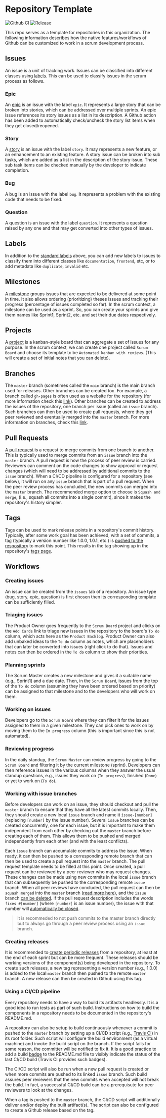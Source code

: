 # Repository Template

[![Github CI](https://github.com/cs130-w22/Group-A4/actions/workflows/github-ci.yml/badge.svg)](https://github.com/cs130-w22/Group-A4/actions/workflows/github-ci.yml)
[![Release](https://img.shields.io/github/v/release/cs130-w21/template?label=release)](https://github.com/cs130-w21/template/releases/latest)

This repo serves as a template for repositories in this organization. The following information describes how the native features/workflows of Github can be customized to work in a scrum development process.

## Issues

An issue is a unit of tracking work. Issues can be classified into different classes using [labels](https://docs.github.com/en/issues/using-labels-and-milestones-to-track-work/managing-labels). This can be used to classify issues in the scrum process as follows.

### Epic

An [epic](https://dev.to/jorenrui/a-look-into-how-i-manage-my-personal-projects-my-git-github-workflow-1e7h#epic-issue) is an issue with the label `epic`. It represents a large story that can be broken into stories, which can be addressed over multiple sprints. An epic issue references its story issues as a list in its description. A Github action has been added to automatically check/uncheck the story list items when they get closed/reopened.

### Story

A [story](https://www.atlassian.com/agile/project-management/epics-stories-themes) is an issue with the label `story`. It may represents a new feature, or an enhancement to an existing feature. A story issue can be broken into sub tasks, which are added as a list in the description of the story issue. These sub task items can be checked manually by the developer to indicate completion.

### Bug

A bug is an issue with the label `bug`. It represents a problem with the existing code that needs to be fixed.

### Question

A question is an issue with the label `question`. It represents a question raised by any one and that may get converted into other types of issues.

## Labels

In addition to the [standard labels](https://docs.github.com/en/free-pro-team@latest/github/managing-your-work-on-github/managing-labels#about-default-labels) above, you can add new labels to issues to classify them into different classes like `documentation`, `frontend`, etc, or to add metadata like `duplicate`, `invalid` etc.

## Milestones

A [milestone](https://docs.github.com/en/free-pro-team@latest/github/managing-your-work-on-github/tracking-the-progress-of-your-work-with-milestones) groups issues that are expected to be delivered at some point in time. It also allows ordering (prioritizing) theses issues and tracking their progress (percentage of issues completed so far). In the scrum context, a milestone can be used as a sprint. So, you can create your sprints and give them names like Sprint1, Sprint2, etc. and set their due dates respectively.

## Projects

A [project](https://docs.github.com/en/free-pro-team@latest/github/managing-your-work-on-github/tracking-the-progress-of-your-work-with-project-boards) is a kanban-style board that can aggregate a set of issues for any purpose. In the scrum context, we can create one project called `Scrum Board` and choose its template to be `Automated kanban with reviews`. (This will create a set of initial notes that you can delete).

## Branches

The `master` branch (sometimes called the `main` branch) is the main branch used for releases. Other branches can be created too. For example, a branch called `gh-pages` is often used as a website for the repository (for more information check this [link](https://pages.github.com/)). Other branches can be created to address the issues of the repository, one branch per issue (called an `issue` branch). Such branches can then be used to create pull requests, where they get peer reviewed and eventually merged into the `master` branch. For more information on branches, check this [link](https://docs.github.com/en/free-pro-team@latest/github/collaborating-with-issues-and-pull-requests/about-branches).

## Pull Requests

A [pull request](https://docs.github.com/en/free-pro-team@latest/github/collaborating-with-issues-and-pull-requests/about-pull-requests) is a request to merge commits from one branch to another. This is typically used to merge commits from an `issue` branch into the `master` branch. A pull request is how the process of peer review is carried. Reviewers can comment on the code changes to show approval or request changes (which will need to be addressed by additional commits to the `issue` branch). When a CI/CD pipeline is configured for a repository (see below), it will run on any `issue` branch that is part of a pull request. When the peer review process has concluded, the new commits can merged into the `master` branch. The recommended merge option to choose is `Squash and merge`, (i.e., squash all commits into a single commit), since it makes the repository's history simpler.

## Tags

Tags can be used to mark release points in a repository's commit history. Typically, after some work goal has been achieved, with a set of commits, a tag (typically a version number like 1.0.0, 1.0.1, etc.) is [pushed to the respository](https://stackoverflow.com/questions/18216991/create-a-tag-in-a-github-repository) to mark this point. This results in the tag showing up in the repository's [tags page](https://docs.github.com/en/free-pro-team@latest/github/administering-a-repository/viewing-your-repositorys-releases-and-tags).

## Workflows

### Creating issues

An issue can be created from the `issues` tab of a repository. An issue type (bug, story, epic, question) is first chosen then its corresponding template can be sufficiently filled.

### Triaging issues

The Product Owner goes frequently to the `Scrum Board` project and clicks on the `Add Cards` link to triage new issues in the repository to the board's `To do` column, which acts here as the `Product Backlog`. Product Owner can also add unbaked ideas to the `To do` column as notes, which are placeholders that can later be converted into issues (right click to do that). Issues and notes can then be ordered in the `To do` column to show their priorities.

### Planning sprints

The Scrum Master creates a new milestone and gives it a suitable name (e.g., Sprint1) and a due date. Then, in the `Scrum Board`, issues from the top of the `To do` column (assuming they have been ordered based on priority) can be assigned to that milestone and to the developers who will work on them.

### Working on issues

Developers go to the `Scrum Board` where they can filter it for the issues assigned to them in a given milestone. They can pick ones to work on by moving them to the `In progress` column (this is important since this is not automated).

### Reviewing progress

In the daily standup, the `Scrum Master` can review progress by going to the `Scrum Board` and filtering it by the current milestone (sprint). Developers can then reference issues in the various columns when they answer the usual standup questions, e.g., issues they work on (`In progress`), finsihed (`Done`) or yet to work on (`To do`).

### Working with issue branches

Before developers can work on an issue, they should checkout and pull the `master` branch to ensure that they have all the latest commits locally. Then, they should create a new local `issue` branch and name it `issue-[number]` (replacing `[number]` by the issue number). Several `issue` branches can be created concurrently, one for each issue, but it is important to make them independent from each other by checking out the `master` branch before creating each of them. This allows them to be pushed and merged independently from each other (and with the least conflicts).

Each `issue` branch can accumulate commits to address the issue. When ready, it can then be pushed to a corresponding remote branch that can then be used to create a pull request into the `master` branch. The pull request template needs to be filled at this point. Once created, a pull request can be reviewed by a peer reviewer who may request changes. These changes can be made using new commits in the local `issue` branch that can subsequently be pushed to the corresponding remote `issue` branch. When all peer reviews have concluded, the pull request can then be `squash merged` into the `master` branch ([read more here](https://docs.github.com/en/free-pro-team@latest/github/collaborating-with-issues-and-pull-requests/about-pull-request-merges#squash-and-merge-your-pull-request-commits)), and the `issue` branch [can be deleted](https://docs.github.com/en/free-pro-team@latest/github/administering-a-repository/managing-the-automatic-deletion-of-branches). If the pull request description includes the words `fixes #[number]` (where `[number]` is an issue number), the issue with that number will [automatically be closed](https://docs.github.com/en/free-pro-team@latest/github/managing-your-work-on-github/linking-a-pull-request-to-an-issue#linking-a-pull-request-to-an-issue-using-a-keyword).

> it is recommeded to not push commits to the master branch directly but to always go through a peer review process using an `issue` branch.

### Creating releases

It is recommended to [create periodic releases](https://docs.github.com/en/free-pro-team@latest/github/administering-a-repository/managing-releases-in-a-repository#creating-a-release) from a repository, at least at the end of each sprint but can be more frequent. These releases should be working versions of the component(s) being developed in the repository. To create such releases, a new tag representing a version number (e.g., 1.0.0) is added to the local `master` branch then pushed to the remote `master` branch. A new release can then be created in Github using this tag.

### Using a CI/CD pipeline

Every repository needs to have a way to build its artifacts headlessly. It is a good idea to run tests as part of such build. Instructions on how to build the components in a repository needs to be documented in the repository's README.md.

A repository can also be setup to build continuously whenever a commit is pushed to the `master` branch by setting up a CI/CD script (e.g., [Travis CI](https://www.travis-ci.com/)) in its root folder. Such script will configure the build environment (as a virtual machine) and invoke the build script on the branch. If the script fails for some reason, the committer will be notified to fix it. It is a good practice to add a build [badge](https://shields.io/category/version) to the README.md file to visibly indicate the status of the last CI/CD build (Travis CI provides such badges). 

The CI/CD script will also be run when a new pull request is created or when more commits are pushed to its linked `issue` branch. Such build assures peer reviewers that the new commits when accepted will not break the build. In fact, a successful CI/CD build can be a prerequisute for peer reviewers to look at the changes.

When a tag is pushed to the `master` branch, the CI/CD script will additionally deliver and/or deploy the built artifact(s). The script can also be configured to create a Github release based on the tag.
